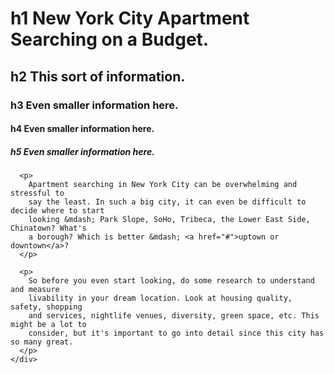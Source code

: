 <div class="container">
  <div class="row">
    <div class="col-xs-12 col-md-8">
      <h1>h1 New York City Apartment Searching on a Budget.</h1>
      <h2>h2 This sort of information.</h2>
      <h3>h3 Even smaller information here.</h3>
      <h4>h4 Even smaller information here.</h4>
      <h5>h5 Even smaller information here.</h5>

      <p>
        Apartment searching in New York City can be overwhelming and stressful to
        say the least. In such a big city, it can even be difficult to decide where to start
        looking &mdash; Park Slope, SoHo, Tribeca, the Lower East Side, Chinatown? What's
        a borough? Which is better &mdash; <a href="#">uptown or downtown</a>?
      </p>

      <p>
        So before you even start looking, do some research to understand and measure
        livability in your dream location. Look at housing quality, safety, shopping
        and services, nightlife venues, diversity, green space, etc. This might be a lot to
        consider, but it's important to go into detail since this city has so many great.
      </p>
    </div>
  </div>
</div>
